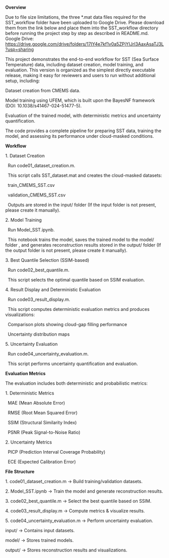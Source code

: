 **Overview**

Due to file size limitations, the three *.mat data files required for the SST_workflow folder have been uploaded to Google Drive.
Please download them from the link below and place them into the SST_workflow directory before running the project step by step as described in README.md.
Google Drive:
https://drive.google.com/drive/folders/17IY4e7kf1v0a5ZPjYIJrl3AaxAsaTJ3L?usp=sharing

This project demonstrates the end-to-end workflow for SST (Sea Surface Temperature) data, including dataset creation, model training, and evaluation. This version is organized as the simplest directly executable release, making it easy for reviewers and users to run without additional setup, including:



Dataset creation from CMEMS data.

Model training using UFEM, which is built upon the BayesNF framework (DOI: 10.1038/s41467-024-51477-5).

Evaluation of the trained model, with deterministic metrics and uncertainty quantification.



The code provides a complete pipeline for preparing SST data, training the model, and assessing its performance under cloud-masked conditions.



**Workflow**

1\. Dataset Creation

 	Run code01\_dataset\_creation.m.

 	This script calls SST\_dataset.mat and creates the cloud-masked datasets:

 		train\_CMEMS\_SST.csv

 		validation\_CMEMS\_SST.csv

 	Outputs are stored in the input/ folder (If the input folder is not present, please create it manually).

2\. Model Training

 	Run Model\_SST.ipynb.

 	This notebook trains the model, saves the trained model to the model/ folder , and generates reconstruction results stored in the output/ folder (If the output folder is not present, please create it manually).

3\. Best Quantile Selection (SSIM-based)

 	Run code02\_best\_quantile.m.

 	This script selects the optimal quantile based on SSIM evaluation.

4\. Result Display and Deterministic Evaluation

 	Run code03\_result\_display.m.

 	This script computes deterministic evaluation metrics and produces visualizations:

 		Comparison plots showing cloud-gap filling performance

 		Uncertainty distribution maps

5\. Uncertainty Evaluation

 	Run code04\_uncertainty\_evaluation.m.

 	This script performs uncertainty quantification and evaluation.



**Evaluation Metrics**



The evaluation includes both deterministic and probabilistic metrics:

1\. Deterministic Metrics

 	MAE (Mean Absolute Error)

 	RMSE (Root Mean Squared Error)

 	SSIM (Structural Similarity Index)

 	PSNR (Peak Signal-to-Noise Ratio)

2\. Uncertainty Metrics

 	PICP (Prediction Interval Coverage Probability)

 	ECE (Expected Calibration Error)



**File Structure**



1\. code01\_dataset\_creation.m → Build training/validation datasets.

2\. Model\_SST.ipynb → Train the model and generate reconstruction results.

3\. code02\_best\_quantile.m → Select the best quantile based on SSIM.

4\. code03\_result\_display.m → Compute metrics \& visualize results.

5\. code04\_uncertainty\_evaluation.m → Perform uncertainty evaluation.



input/ → Contains input datasets.

model/ → Stores trained models.

output/ → Stores reconstruction results and visualizations.




